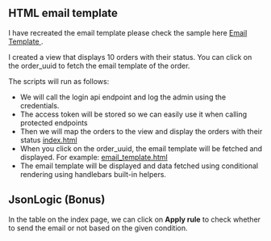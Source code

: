 ## HTML email template

I have recreated the email template please check the sample here [Email Template
](https://my-trai-files.ams3.digitaloceanspaces.com/test.pdf).

I created a view that displays 10 orders with their status. You can click on the order_uuid to fetch the email template of the order.

The scripts will run as follows: 
       
 - We will call the login api endpoint and log the admin using the credentials.
 - The access token will be stored so we can easily use it when calling protected endpoints
 - Then we will map the orders to the view and display the orders with their status [index.html](http://localhost/Buckhill-SE-Task/HTML%20Email%20Template/index.html)
 - When you click on the order_uuid, the email template will be fetched and displayed. For example: [email_template.html](http://localhost/Buckhill-SE-Task/HTML%20Email%20Template/fetchOrder.show.html?uuid=)
- The email template will be displayed and data fetched using conditional rendering using handlebars built-in helpers.


## JsonLogic (Bonus)

In the table on the index page, we can click on **Apply rule** to check whether to send the email or not based on the given condition.
